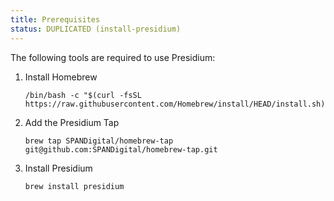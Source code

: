 ```yaml
---
title: Prerequisites
status: DUPLICATED (install-presidium)
---
```


The following tools are required to use Presidium:

1. Install Homebrew

    ```
    /bin/bash -c "$(curl -fsSL https://raw.githubusercontent.com/Homebrew/install/HEAD/install.sh)"
    ```

1. Add the Presidium Tap

    ```
    brew tap SPANDigital/homebrew-tap git@github.com:SPANDigital/homebrew-tap.git
    ```

1. Install Presidium
   
   ```
   brew install presidium
   ```
